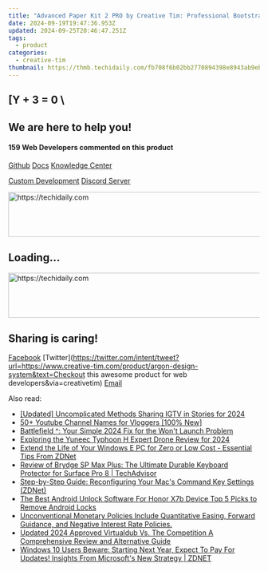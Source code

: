 ```yaml
---
title: "Advanced Paper Kit 2 PRO by Creative Tim: Professional Bootstrap N4 UI Toolkit"
date: 2024-09-19T19:47:36.953Z
updated: 2024-09-25T20:46:47.251Z
tags:
  - product
categories:
  - creative-tim
thumbnail: https://thmb.techidaily.com/fb708f6b02bb2770894398e8943ab9eb4326fec35c13c96d34e093f48763187e.jpg
---
```


## \[Y + 3 = 0 \

## We are here to help you!

#### 159 Web Developers commented on this product

[Github](https://github.com/creativetimofficial/argon-design-system) [Docs](https://tools.techidaily.com/creative-tim/products/) [Knowledge Center](https://tools.techidaily.com/creative-tim/products/) 

[Custom Development](https://tools.techidaily.com/creative-tim/products/) [Discord Server](https://discord.com/invite/FhCJCaHdQa) 

<!-- affiliate ads begin -->
<a href="https://aligracehair.sjv.io/c/5597632/2135361/19272" target="_top" id="2135361">
  <img src="//a.impactradius-go.com/display-ad/19272-2135361" border="0" alt="https://techidaily.com" width="728" height="90"/>
</a>
<img height="0" width="0" src="https://aligracehair.sjv.io/i/5597632/2135361/19272" style="position:absolute;visibility:hidden;" border="0" />
<!-- affiliate ads end -->

## Loading...

<!-- affiliate ads begin -->
<a href="https://aligracehair.sjv.io/c/5597632/1972698/19272" target="_top" id="1972698">
  <img src="//a.impactradius-go.com/display-ad/19272-1972698" border="0" alt="https://techidaily.com" width="728" height="90"/>
</a>
<img height="0" width="0" src="https://aligracehair.sjv.io/i/5597632/1972698/19272" style="position:absolute;visibility:hidden;" border="0" />
<!-- affiliate ads end -->

## Sharing is caring!

[Facebook](https://www.facebook.com/sharer/sharer.php?u=https://www.creative-tim.com/product/argon-design-system?src=sdkpreparse) [Twitter](https://twitter.com/intent/tweet?url=https://www.creative-tim.com/product/argon-design-system&text=Checkout this awesome product for web developers&via=creativetim) [Email](https://tools.techidaily.com/creative-tim/products/)

<ins class="adsbygoogle"
     style="display:block"
     data-ad-format="autorelaxed"
     data-ad-client="ca-pub-7571918770474297"
     data-ad-slot="1223367746"></ins>

<ins class="adsbygoogle"
     style="display:block"
     data-ad-client="ca-pub-7571918770474297"
     data-ad-slot="8358498916"
     data-ad-format="auto"
     data-full-width-responsive="true"></ins>

<span class="atpl-alsoreadstyle">Also read:</span>
<div><ul>
<li><a href="https://instagram-clips.techidaily.com/updated-uncomplicated-methods-sharing-igtv-in-stories-for-2024/"><u>[Updated] Uncomplicated Methods Sharing IGTV in Stories for 2024</u></a></li>
<li><a href="https://youtube-blog.techidaily.com/s-youtube-channel-names-for-vloggers-100-new/"><u>50+ Youtube Channel Names for Vloggers [100% New]</u></a></li>
<li><a href="https://win-answers.techidaily.com/battlefield-your-simple-2024-fix-for-the-wont-launch-problem/"><u>Battlefield ^: Your Simple 2024 Fix for the Won't Launch Problem</u></a></li>
<li><a href="https://some-knowledge.techidaily.com/exploring-the-yuneec-typhoon-h-expert-drone-review-for-2024/"><u>Exploring the Yuneec Typhoon H Expert Drone Review for 2024</u></a></li>
<li><a href="https://win-popular.techidaily.com/extend-the-life-of-your-windows-e-pc-for-zero-or-low-cost-essential-tips-from-zdnet/"><u>Extend the Life of Your Windows E PC for Zero or Low Cost - Essential Tips From ZDNet</u></a></li>
<li><a href="https://win-popular.techidaily.com/review-of-brydge-sp-max-plus-the-ultimate-durable-keyboard-protector-for-surface-pro-8-techadvisor/"><u>Review of Brydge SP Max Plus: The Ultimate Durable Keyboard Protector for Surface Pro 8 | TechAdvisor</u></a></li>
<li><a href="https://win-popular.techidaily.com/step-by-step-guide-reconfiguring-your-macs-command-key-settings-zdnet/"><u>Step-by-Step Guide: Reconfiguring Your Mac's Command Key Settings (ZDNet)</u></a></li>
<li><a href="https://sim-unlock.techidaily.com/the-best-android-unlock-software-for-honor-x7b-device-top-5-picks-to-remove-android-locks-by-drfone-android/"><u>The Best Android Unlock Software For Honor X7b Device Top 5 Picks to Remove Android Locks</u></a></li>
<li><a href="https://win-popular.techidaily.com/unconventional-monetary-policies-include-quantitative-easing-forward-guidance-and-negative-interest-rate-policies/"><u>Unconventional Monetary Policies Include Quantitative Easing, Forward Guidance, and Negative Interest Rate Policies.</u></a></li>
<li><a href="https://ai-video-tools.techidaily.com/updated-2024-approved-virtualdub-vs-the-competition-a-comprehensive-review-and-alternative-guide/"><u>Updated 2024 Approved Virtualdub Vs. The Competition A Comprehensive Review and Alternative Guide</u></a></li>
<li><a href="https://win-popular.techidaily.com/windows-10-users-beware-starting-next-year-expect-to-pay-for-updates-insights-from-microsofts-new-strategy-zdnet/"><u>Windows 10 Users Beware: Starting Next Year, Expect To Pay For Updates! Insights From Microsoft's New Strategy | ZDNET</u></a></li>
</ul></div>

